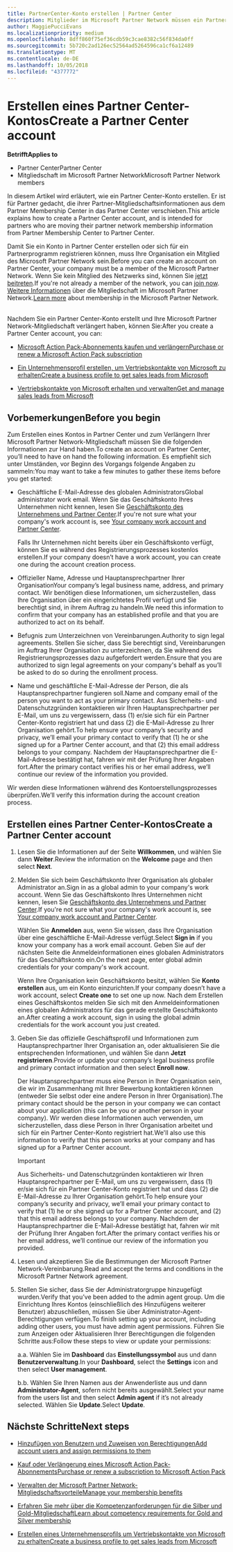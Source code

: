 ```yaml
---
title: PartnerCenter-Konto erstellen | Partner Center
description: Mitglieder im Microsoft Partner Network müssen ein Partner Center-Konto erstellen, um ihre Netzwerkvorteile und Kompetenzen verwalten und ein Unternehmensprofil erstellen zu können.
author: MaggiePucciEvans
ms.localizationpriority: medium
ms.openlocfilehash: 8dff860f75ef36cdb59c3cae8382c56f834da0ff
ms.sourcegitcommit: 5b720c2ad126ec52564ad5264596ca1cf6a12489
ms.translationtype: MT
ms.contentlocale: de-DE
ms.lasthandoff: 10/05/2018
ms.locfileid: "4377772"
---
```

# <a name="create-a-partner-center-account"></a><span data-ttu-id="0e383-103">Erstellen eines Partner Center-Kontos</span><span class="sxs-lookup"><span data-stu-id="0e383-103">Create a Partner Center account</span></span>

**<span data-ttu-id="0e383-104">Betrifft</span><span class="sxs-lookup"><span data-stu-id="0e383-104">Applies to</span></span>**

-   <span data-ttu-id="0e383-105">Partner Center</span><span class="sxs-lookup"><span data-stu-id="0e383-105">Partner Center</span></span>
-   <span data-ttu-id="0e383-106">Mitgliedschaft im Microsoft Partner Network</span><span class="sxs-lookup"><span data-stu-id="0e383-106">Microsoft Partner Network members</span></span>


<span data-ttu-id="0e383-107">In diesem Artikel wird erläutert, wie ein Partner Center-Konto erstellen. Er ist für Partner gedacht, die ihrer Partner-Mitgliedschaftsinformationen aus dem Partner Membership Center in das Partner Center verschieben.</span><span class="sxs-lookup"><span data-stu-id="0e383-107">This article explains how to create a Partner Center account, and is intended for partners who are moving their partner network membership information from Partner Membership Center to Partner Center.</span></span> 

<span data-ttu-id="0e383-108">Damit Sie ein Konto in Partner Center erstellen oder sich für ein Partnerprogramm registrieren können, muss Ihre Organisation ein Mitglied des Microsoft Partner Network sein.</span><span class="sxs-lookup"><span data-stu-id="0e383-108">Before you can create an account on Partner Center, your company must be a member of the Microsoft Partner Network.</span></span> <span data-ttu-id="0e383-109">Wenn Sie kein Mitglied des Netzwerks sind, können Sie [jetzt beitreten](https://partners.microsoft.com/PartnerProgram/simplifiedenrollment.aspx).</span><span class="sxs-lookup"><span data-stu-id="0e383-109">If you're not already a member of the network, you can [join now](https://partners.microsoft.com/PartnerProgram/simplifiedenrollment.aspx).</span></span>  <span data-ttu-id="0e383-110">[Weitere Informationen](https://partner.microsoft.com/membership) über die Mitgliedschaft im Microsoft Partner Network.</span><span class="sxs-lookup"><span data-stu-id="0e383-110">[Learn more](https://partner.microsoft.com/membership) about membership in the Microsoft Partner Network.</span></span>  

<span data-ttu-id="0e383-111">Nachdem Sie ein Partner Center-Konto erstellt und Ihre Microsoft Partner Network-Mitgliedschaft verlängert haben, können Sie:</span><span class="sxs-lookup"><span data-stu-id="0e383-111">After you create a Partner Center account, you can:</span></span>

-   [<span data-ttu-id="0e383-112">Microsoft Action Pack-Abonnements kaufen und verlängern</span><span class="sxs-lookup"><span data-stu-id="0e383-112">Purchase or renew a Microsoft Action Pack subscription</span></span>](mpn-get-action-pack.md)

-   [<span data-ttu-id="0e383-113">Ein Unternehmensprofil erstellen, um Vertriebskontakte von Microsoft zu erhalten</span><span class="sxs-lookup"><span data-stu-id="0e383-113">Create a business profile to get sales leads from Microsoft</span></span>](create-a-marketing-profile.md)

-   [<span data-ttu-id="0e383-114">Vertriebskontakte von Microsoft erhalten und verwalten</span><span class="sxs-lookup"><span data-stu-id="0e383-114">Get and manage sales leads from Microsoft</span></span>](responding-to-referrals.md)

## <a name="before-you-begin"></a><span data-ttu-id="0e383-115">Vorbemerkungen</span><span class="sxs-lookup"><span data-stu-id="0e383-115">Before you begin</span></span>

<span data-ttu-id="0e383-116">Zum Erstellen eines Kontos in Partner Center und zum Verlängern Ihrer Microsoft Partner Network-Mitgliedschaft müssen Sie die folgenden Informationen zur Hand haben.</span><span class="sxs-lookup"><span data-stu-id="0e383-116">To create an account on Partner Center, you’ll need to have on hand the following information.</span></span> <span data-ttu-id="0e383-117">Es empfiehlt sich unter Umständen, vor Beginn des Vorgangs folgende Angaben zu sammeln:</span><span class="sxs-lookup"><span data-stu-id="0e383-117">You may want to take a few minutes to gather these items before you get started:</span></span>

-   <span data-ttu-id="0e383-118">Geschäftliche E-Mail-Adresse des globalen Administrators</span><span class="sxs-lookup"><span data-stu-id="0e383-118">Global administrator work email.</span></span> <span data-ttu-id="0e383-119">Wenn Sie das Geschäftskonto Ihres Unternehmen nicht kennen, lesen Sie [Geschäftskonto des Unternehmens und Partner Center](azure-active-directory-tenants-and-partner-center.md).</span><span class="sxs-lookup"><span data-stu-id="0e383-119">If you're not sure what your company's work account is, see [Your company work account and Partner Center](azure-active-directory-tenants-and-partner-center.md).</span></span>

    <span data-ttu-id="0e383-120">Falls Ihr Unternehmen nicht bereits über ein Geschäftskonto verfügt, können Sie es während des Registrierungsprozesses kostenlos erstellen.</span><span class="sxs-lookup"><span data-stu-id="0e383-120">If your company doesn’t have a work account, you can create one during the account creation process.</span></span> 

-   <span data-ttu-id="0e383-121">Offizieller Name, Adresse und Hauptansprechpartner Ihrer Organisation</span><span class="sxs-lookup"><span data-stu-id="0e383-121">Your company’s legal business name, address, and primary contact.</span></span> <span data-ttu-id="0e383-122">Wir benötigen diese Informationen, um sicherzustellen, dass Ihre Organisation über ein eingerichtetes Profil verfügt und Sie berechtigt sind, in ihrem Auftrag zu handeln.</span><span class="sxs-lookup"><span data-stu-id="0e383-122">We need this information to confirm that your company has an established profile and that you are authorized to act on its behalf.</span></span> 

-   <span data-ttu-id="0e383-123">Befugnis zum Unterzeichnen von Vereinbarungen.</span><span class="sxs-lookup"><span data-stu-id="0e383-123">Authority to sign legal agreements.</span></span> <span data-ttu-id="0e383-124">Stellen Sie sicher, dass Sie berechtigt sind, Vereinbarungen im Auftrag Ihrer Organisation zu unterzeichnen, da Sie während des Registrierungsprozesses dazu aufgefordert werden.</span><span class="sxs-lookup"><span data-stu-id="0e383-124">Ensure that you are authorized to sign legal agreements on your company's behalf as you’ll be asked to do so during the enrollment process.</span></span>

-   <span data-ttu-id="0e383-125">Name und geschäftliche E-Mail-Adresse der Person, die als Hauptansprechpartner fungieren soll.</span><span class="sxs-lookup"><span data-stu-id="0e383-125">Name and company email of the person you want to act as your primary contact.</span></span> <span data-ttu-id="0e383-126">Aus Sicherheits- und Datenschutzgründen kontaktieren wir Ihren Hauptansprechpartner per E-Mail, um uns zu vergewissern, dass (1) er/sie sich für ein Partner Center-Konto registriert hat und dass (2) die E-Mail-Adresse zu Ihrer Organisation gehört.</span><span class="sxs-lookup"><span data-stu-id="0e383-126">To help ensure your company’s security and privacy, we’ll email your primary contact to verify that (1) he or she signed up for a Partner Center account, and that (2) this email address belongs to your company.</span></span> <span data-ttu-id="0e383-127">Nachdem der Hauptansprechpartner die E-Mail-Adresse bestätigt hat, fahren wir mit der Prüfung Ihrer Angaben fort.</span><span class="sxs-lookup"><span data-stu-id="0e383-127">After the primary contact verifies his or her email address, we’ll continue our review of the information you provided.</span></span>

<span data-ttu-id="0e383-128">Wir werden diese Informationen während des Kontoerstellungsprozesses überprüfen.</span><span class="sxs-lookup"><span data-stu-id="0e383-128">We’ll verify this information during the account creation process.</span></span> 
 
## <a name="create-a-partner-center-account"></a><span data-ttu-id="0e383-129">Erstellen eines Partner Center-Kontos</span><span class="sxs-lookup"><span data-stu-id="0e383-129">Create a Partner Center account</span></span>

1.  <span data-ttu-id="0e383-130">Lesen Sie die Informationen auf der Seite **Willkommen**, und wählen Sie dann **Weiter**.</span><span class="sxs-lookup"><span data-stu-id="0e383-130">Review the information on the **Welcome** page and then select **Next**.</span></span>

2.  <span data-ttu-id="0e383-131">Melden Sie sich beim Geschäftskonto Ihrer Organisation als globaler Administrator an.</span><span class="sxs-lookup"><span data-stu-id="0e383-131">Sign in as a global admin to your company's work account.</span></span> <span data-ttu-id="0e383-132">Wenn Sie das Geschäftskonto Ihres Unternehmen nicht kennen, lesen Sie [Geschäftskonto des Unternehmens und Partner Center](azure-active-directory-tenants-and-partner-center.md).</span><span class="sxs-lookup"><span data-stu-id="0e383-132">If you're not sure what your company's work account is, see [Your company work account and Partner Center](azure-active-directory-tenants-and-partner-center.md).</span></span>

    <span data-ttu-id="0e383-133">Wählen Sie **Anmelden** aus, wenn Sie wissen, dass Ihre Organisation über eine geschäftliche E-Mail-Adresse verfügt.</span><span class="sxs-lookup"><span data-stu-id="0e383-133">Select **Sign in** if you know your company has a work email account.</span></span> <span data-ttu-id="0e383-134">Geben Sie auf der nächsten Seite die Anmeldeinformationen eines globalen Administrators für das Geschäftskonto ein.</span><span class="sxs-lookup"><span data-stu-id="0e383-134">On the next page, enter global admin credentials for your company's work account.</span></span> 

    <span data-ttu-id="0e383-135">Wenn Ihre Organisation kein Geschäftskonto besitzt, wählen Sie **Konto erstellen** aus, um ein Konto einzurichten.</span><span class="sxs-lookup"><span data-stu-id="0e383-135">If your company doesn’t have a work account, select **Create one** to set one up now.</span></span> <span data-ttu-id="0e383-136">Nach dem Erstellen eines Geschäftskontos melden Sie sich mit den Anmeldeinformationen eines globalen Administrators für das gerade erstellte Geschäftskonto an.</span><span class="sxs-lookup"><span data-stu-id="0e383-136">After creating a work account, sign in using the global admin credentials for the work account you just created.</span></span>

3.  <span data-ttu-id="0e383-137">Geben Sie das offizielle Geschäftsprofil und Informationen zum Hauptansprechpartner Ihrer Organisation an, oder aktualisieren Sie die entsprechenden Informationen, und wählen Sie dann **Jetzt registrieren**.</span><span class="sxs-lookup"><span data-stu-id="0e383-137">Provide or update your company’s legal business profile and primary contact information and then select **Enroll now**.</span></span> 

    <span data-ttu-id="0e383-138">Der Hauptansprechpartner muss eine Person in Ihrer Organisation sein, die wir im Zusammenhang mit Ihrer Bewerbung kontaktieren können (entweder Sie selbst oder eine andere Person in Ihrer Organisation).</span><span class="sxs-lookup"><span data-stu-id="0e383-138">The primary contact should be the person in your company we can contact about your application (this can be you or another person in your company).</span></span> <span data-ttu-id="0e383-139">Wir werden diese Informationen auch verwenden, um sicherzustellen, dass diese Person in Ihrer Organisation arbeitet und sich für ein Partner Center-Konto registriert hat.</span><span class="sxs-lookup"><span data-stu-id="0e383-139">We'll also use this information to verify that this person works at your company and has signed up for a Partner Center account.</span></span>

    > [!IMPORTANT]  
    > <span data-ttu-id="0e383-140">Aus Sicherheits- und Datenschutzgründen kontaktieren wir Ihren Hauptansprechpartner per E-Mail, um uns zu vergewissern, dass (1) er/sie sich für ein Partner Center-Konto registriert hat und dass (2) die E-Mail-Adresse zu Ihrer Organisation gehört.</span><span class="sxs-lookup"><span data-stu-id="0e383-140">To help ensure your company’s security and privacy, we’ll email your primary contact to verify that (1) he or she signed up for a Partner Center account, and (2) that this email address belongs to your company.</span></span> <span data-ttu-id="0e383-141">Nachdem der Hauptansprechpartner die E-Mail-Adresse bestätigt hat, fahren wir mit der Prüfung Ihrer Angaben fort.</span><span class="sxs-lookup"><span data-stu-id="0e383-141">After the primary contact verifies his or her email address, we’ll continue our review of the information you provided.</span></span>

4.  <span data-ttu-id="0e383-142">Lesen und akzeptieren Sie die Bestimmungen der Microsoft Partner Network-Vereinbarung.</span><span class="sxs-lookup"><span data-stu-id="0e383-142">Read and accept the terms and conditions in the Microsoft Partner Network agreement.</span></span> 

5.  <span data-ttu-id="0e383-143">Stellen Sie sicher, dass Sie der Administratorgruppe hinzugefügt wurden.</span><span class="sxs-lookup"><span data-stu-id="0e383-143">Verify that you’ve been added to the admin agent group.</span></span> <span data-ttu-id="0e383-144">Um die Einrichtung Ihres Kontos (einschließlich des Hinzufügens weiterer Benutzer) abzuschließen, müssen Sie über Administrator-Agent-Berechtigungen verfügen.</span><span class="sxs-lookup"><span data-stu-id="0e383-144">To finish setting up your account, including adding other users, you must have admin agent permissions.</span></span> <span data-ttu-id="0e383-145">Führen Sie zum Anzeigen oder Aktualisieren Ihrer Berechtigungen die folgenden Schritte aus:</span><span class="sxs-lookup"><span data-stu-id="0e383-145">Follow these steps to view or update your permissions:</span></span>

    <span data-ttu-id="0e383-146">a.</span><span class="sxs-lookup"><span data-stu-id="0e383-146">a.</span></span> <span data-ttu-id="0e383-147">Wählen Sie im **Dashboard** das **Einstellungssymbol** aus und dann **Benutzerverwaltung**.</span><span class="sxs-lookup"><span data-stu-id="0e383-147">In your **Dashboard**, select the **Settings** icon and then select **User management**.</span></span>  

    <span data-ttu-id="0e383-148">b.</span><span class="sxs-lookup"><span data-stu-id="0e383-148">b.</span></span> <span data-ttu-id="0e383-149">Wählen Sie Ihren Namen aus der Anwenderliste aus und dann **Administrator-Agent**, sofern nicht bereits ausgewählt.</span><span class="sxs-lookup"><span data-stu-id="0e383-149">Select your name from the users list and then select **Admin agent** if it’s not already selected.</span></span> <span data-ttu-id="0e383-150">Wählen Sie **Update**.</span><span class="sxs-lookup"><span data-stu-id="0e383-150">Select **Update**.</span></span>  

## <a name="next-steps"></a><span data-ttu-id="0e383-151">Nächste Schritte</span><span class="sxs-lookup"><span data-stu-id="0e383-151">Next steps</span></span>

-   [<span data-ttu-id="0e383-152">Hinzufügen von Benutzern und Zuweisen von Berechtigungen</span><span class="sxs-lookup"><span data-stu-id="0e383-152">Add account users and assign permissions to them</span></span>](create-user-accounts-and-set-permissions.md)

-   [<span data-ttu-id="0e383-153">Kauf oder Verlängerung eines Microsoft Action Pack-Abonnements</span><span class="sxs-lookup"><span data-stu-id="0e383-153">Purchase or renew a subscription to Microsoft Action Pack</span></span>](mpn-get-action-pack.md)

-   [<span data-ttu-id="0e383-154">Verwalten der Microsoft Partner Network-Mitgliedschaftsvorteile</span><span class="sxs-lookup"><span data-stu-id="0e383-154">Manage your membership benefits</span></span>](manage-your-partner-network-benefits.md)

-   [<span data-ttu-id="0e383-155">Erfahren Sie mehr über die Kompetenzanforderungen für die Silber und Gold-Mitgliedschaft</span><span class="sxs-lookup"><span data-stu-id="0e383-155">Learn about competency requirements for Gold and Silver membership</span></span>](https://partner.microsoft.com/membership/competencies)

-   [<span data-ttu-id="0e383-156">Erstellen eines Unternehmensprofils um Vertriebskontakte von Microsoft zu erhalten</span><span class="sxs-lookup"><span data-stu-id="0e383-156">Create a business profile to get sales leads from Microsoft</span></span>](create-a-marketing-profile.md)